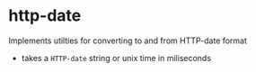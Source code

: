 # http-date
Implements utilties for converting to and from HTTP-date format 
- takes a `HTTP-date` string or unix time in miliseconds
